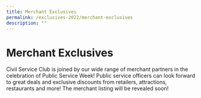 ```yaml
---
title: Merchant Exclusives
permalink: /exclusives-2022/merchant-exclusives
description: ""
---
```

# Merchant Exclusives

Civil Service Club is joined by our wide range of merchant partners in the celebration of Public Service Week! Public service officers can look forward to great deals and exclusive discounts from retailers, attractions, restaurants and more! The merchant listing will be revealed soon! 

![]()